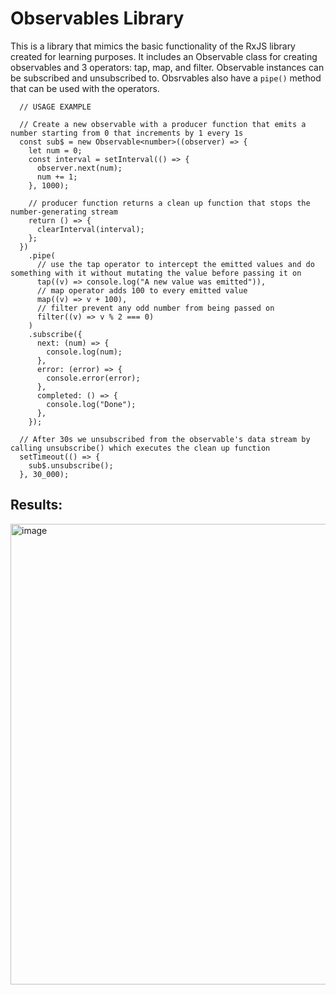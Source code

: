 # Observables Library

This is a library that mimics the basic functionality of the RxJS library created for learning purposes. It includes an Observable class for creating observables and 3 operators: tap, map, and filter. Observable instances can be subscribed and unsubscribed to. Obsrvables also have a `pipe()` method that can be used with the operators.

```
  // USAGE EXAMPLE

  // Create a new observable with a producer function that emits a number starting from 0 that increments by 1 every 1s
  const sub$ = new Observable<number>((observer) => {
    let num = 0;
    const interval = setInterval(() => {
      observer.next(num);
      num += 1;
    }, 1000);

    // producer function returns a clean up function that stops the number-generating stream
    return () => {
      clearInterval(interval);
    };
  })
    .pipe(
      // use the tap operator to intercept the emitted values and do something with it without mutating the value before passing it on
      tap((v) => console.log("A new value was emitted")),
      // map operator adds 100 to every emitted value
      map((v) => v + 100),
      // filter prevent any odd number from being passed on
      filter((v) => v % 2 === 0)
    )
    .subscribe({
      next: (num) => {
        console.log(num);
      },
      error: (error) => {
        console.error(error);
      },
      completed: () => {
        console.log("Done");
      },
    });

  // After 30s we unsubscribed from the observable's data stream by calling unsubscribe() which executes the clean up function
  setTimeout(() => {
    sub$.unsubscribe();
  }, 30_000);
```

## Results:

<img width="737" alt="image" src="https://user-images.githubusercontent.com/85326434/232184255-69c5e2c9-88d6-4ad7-83a5-2dae37e3acab.png">
